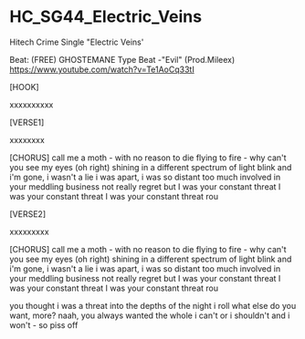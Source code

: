 # HC_SG44_Electric_Veins
Hitech Crime Single "Electric Veins'

Beat: (FREE) GHOSTEMANE Type Beat -"Evil" (Prod.Mileex) https://www.youtube.com/watch?v=Te1AoCq33tI

[HOOK]

xxxxxxxxxx

[VERSE1]

xxxxxxxx

[CHORUS]
call me a moth - with no reason to die
flying to fire - why can't you see my eyes (oh right)
shining in a different spectrum of light
blink and i'm gone, i wasn't a lie
i was apart, i was so distant
too much involved in your meddling business
not really regret but I was your constant threat
I was your constant threat
I was your constant threat rou

[VERSE2]

xxxxxxxxx

[CHORUS]
call me a moth - with no reason to die
flying to fire - why can't you see my eyes (oh right)
shining in a different spectrum of light
blink and i'm gone, i wasn't a lie
i was apart, i was so distant
too much involved in your meddling business
not really regret but I was your constant threat
I was your constant threat
I was your constant threat rou







you thought i was a threat
into the depths of the night i roll
what else do you want, more?
naah, you always wanted the whole
i can't or i shouldn't and i won't - so piss off
